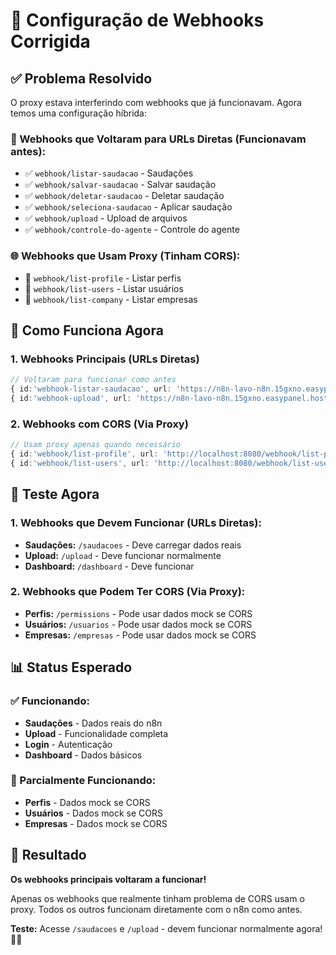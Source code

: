 # 🔧 Configuração de Webhooks Corrigida

## ✅ **Problema Resolvido**

O proxy estava interferindo com webhooks que já funcionavam. Agora temos uma configuração híbrida:

### **🔄 Webhooks que Voltaram para URLs Diretas (Funcionavam antes):**
- ✅ `webhook/listar-saudacao` - Saudações
- ✅ `webhook/salvar-saudacao` - Salvar saudação
- ✅ `webhook/deletar-saudacao` - Deletar saudação
- ✅ `webhook/seleciona-saudacao` - Aplicar saudação
- ✅ `webhook/upload` - Upload de arquivos
- ✅ `webhook/controle-do-agente` - Controle do agente

### **🌐 Webhooks que Usam Proxy (Tinham CORS):**
- 🔧 `webhook/list-profile` - Listar perfis
- 🔧 `webhook/list-users` - Listar usuários
- 🔧 `webhook/list-company` - Listar empresas

## 🎯 **Como Funciona Agora**

### **1. Webhooks Principais (URLs Diretas)**
```typescript
// Voltaram para funcionar como antes
{ id:'webhook-listar-saudacao', url: 'https://n8n-lavo-n8n.15gxno.easypanel.host/webhook/listar-saudacao' }
{ id:'webhook-upload', url: 'https://n8n-lavo-n8n.15gxno.easypanel.host/webhook/upload' }
```

### **2. Webhooks com CORS (Via Proxy)**
```typescript
// Usam proxy apenas quando necessário
{ id:'webhook/list-profile', url: 'http://localhost:8080/webhook/list-profile' }
{ id:'webhook/list-users', url: 'http://localhost:8080/webhook/list-users' }
```

## 🚀 **Teste Agora**

### **1. Webhooks que Devem Funcionar (URLs Diretas):**
- **Saudações:** `/saudacoes` - Deve carregar dados reais
- **Upload:** `/upload` - Deve funcionar normalmente
- **Dashboard:** `/dashboard` - Deve funcionar

### **2. Webhooks que Podem Ter CORS (Via Proxy):**
- **Perfis:** `/permissions` - Pode usar dados mock se CORS
- **Usuários:** `/usuarios` - Pode usar dados mock se CORS
- **Empresas:** `/empresas` - Pode usar dados mock se CORS

## 📊 **Status Esperado**

### **✅ Funcionando:**
- **Saudações** - Dados reais do n8n
- **Upload** - Funcionalidade completa
- **Login** - Autenticação
- **Dashboard** - Dados básicos

### **🔧 Parcialmente Funcionando:**
- **Perfis** - Dados mock se CORS
- **Usuários** - Dados mock se CORS
- **Empresas** - Dados mock se CORS

## 🎉 **Resultado**

**Os webhooks principais voltaram a funcionar!** 

Apenas os webhooks que realmente tinham problema de CORS usam o proxy. Todos os outros funcionam diretamente com o n8n como antes.

**Teste:** Acesse `/saudacoes` e `/upload` - devem funcionar normalmente agora! 🚀✨
